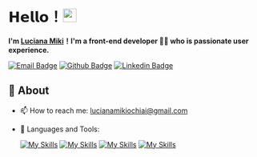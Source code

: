 # 𝗛𝗲𝗹𝗹𝗼！<img src="https://user-images.githubusercontent.com/5679180/79618120-0daffb80-80be-11ea-819e-d2b0fa904d07.gif" width="27px"> 

**I'm [Luciana Miki](https://github.com/LucianaMiki)！I'm a front-end developer 👨‍💻 who is passionate user experience.**

[![Email Badge](https://img.shields.io/badge/-Email-c14438?style=flat-square&logo=Gmail&logoColor=white&link=mailto:lucianamikiochiai@gmail.com)](mailto:lucianamikiochiai@gmail.com)
[![Github Badge](https://img.shields.io/badge/-Github-232323?style=flat-square&logo=Github&logoColor=white&link=https://github.com/LucianaMiki)](https://github.com/LucianaMiki)
[![Linkedin Badge](https://img.shields.io/badge/-LinkedIn-0077B5?style=for-the-square&logo=Linkedin&logoColor=white&link=https://www.linkedin.com/in/lucianamikiochiai/)](https://www.linkedin.com/in/lucianamikiochiai/)

## 🧐 About

- 📫 How to reach me: lucianamikiochiai@gmail.com
- 🌱 Languages and Tools: 

  [![My Skills](https://skillicons.dev/icons?i=js,html,css,cpp)](https://skillicons.dev)
  [![My Skills](https://skillicons.dev/icons?i=docker,eclipse,figma,java)](https://skillicons.dev)
  [![My Skills](https://skillicons.dev/icons?i=linux,postgres,nodejs,py)](https://skillicons.dev)
  [![My Skills](https://skillicons.dev/icons?i=react,ts,visualstudio,angular)](https://skillicons.dev)
  
